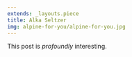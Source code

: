 ```yaml
---
extends: _layouts.piece
title: Alka Seltzer
img: alpine-for-you/alpine-for-you.jpg
---
```


This post is *profoundly* interesting.
